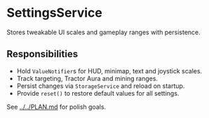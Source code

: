 # SettingsService

Stores tweakable UI scales and gameplay ranges with persistence.

## Responsibilities

- Hold `ValueNotifier`s for HUD, minimap, text and joystick scales.
- Track targeting, Tractor Aura and mining ranges.
- Persist changes via `StorageService` and reload on startup.
- Provide `reset()` to restore default values for all settings.

See [../../PLAN.md](../../PLAN.md) for polish goals.
